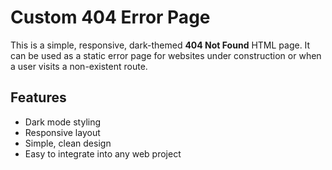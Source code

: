 # Custom 404 Error Page

This is a simple, responsive, dark-themed **404 Not Found** HTML page. It can be used as a static error page for websites under construction or when a user visits a non-existent route.

## Features

- Dark mode styling
- Responsive layout
- Simple, clean design
- Easy to integrate into any web project
